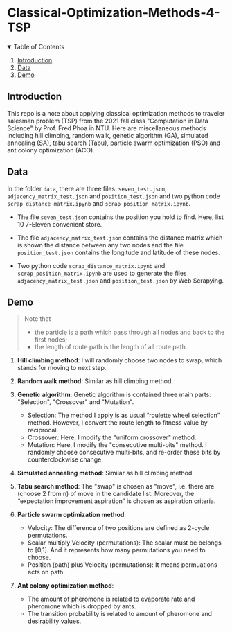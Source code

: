 # Classical-Optimization-Methods-4-TSP

<!-- TABLE OF CONTENTS -->
<details open="open">
  <summary>Table of Contents</summary>
  <ol>
    <li><a href="#introduction">Introduction</a></li>
    <li><a href="#data">Data</a></li>
    <li><a href="#demo">Demo</a></li>
  </ol>
</details>

## Introduction
This repo is a note about applying classical optimization methods to traveler salesman problem (TSP) from the 2021 fall class "Computation in Data Science" by Prof. Fred Phoa in NTU. Here are miscellaneous methods including hill climbing, random walk, genetic algorithm (GA), simulated annealing (SA), tabu search (Tabu), particle swarm optimization (PSO) and ant colony optimization (ACO).

## Data
In the folder `data`, there are three files: `seven_test.json`, `adjacency_matrix_test.json` and `position_test.json` and two python code `scrap_distance_matrix.ipynb` and `scrap_position_matrix.ipynb`.
* The file `seven_test.json` contains the position you hold to find. Here, list 10 7-Eleven convenient store.

* The file `adjacency_matrix_test.json` contains the distance matrix which is shown the distance between any two nodes and the file `position_test.json` contains the longitude and latitude of these nodes.

* Two python code `scrap_distance_matrix.ipynb` and `scrap_position_matrix.ipynb` are used to generate the files `adjacency_matrix_test.json` and `position_test.json` by Web Scrapying.

## Demo
>Note that
>* the particle is a path which pass through all nodes and back to the first nodes;
>* the length of route path is the length of all route path.

1. **Hill climbing method**: I will randomly choose two nodes to swap, which stands for moving to next step.

2. **Random walk method**: Similar as hill climbing method.

3. **Genetic algorithm**: Genetic algorithm is contained three main parts: "Selection", "Crossover" and "Mutation".
	* Selection: The method I apply is as usual “roulette wheel selection” method. However, I convert the route length to fitness value by reciprocal.
	* Crossover: Here, I modify the "uniform crossover" method.
	* Mutation: Here, I modify the "consecutive multi-bits" method. I randomly choose consecutive multi-bits, and re-order these bits by counterclockwise change.

4. **Simulated annealing method**: Similar as hill climbing method.

5. **Tabu search method**:  The "swap" is chosen as "move", i.e. there are (choose 2 from n) of move in the candidate list. Moreover, the “expectation improvement aspiration” is chosen as aspiration criteria.

6. **Particle swarm optimization method**: 
	* Velocity: The difference of two positions are defined as 2-cycle permutations.
	* Scalar multiply Velocity (permutations): The scalar must be belongs to [0,1]. And it represents how many permutations you need to choose.
	* Position (path) plus Velocity (permutations): It means permuations acts on path.

7. **Ant colony optimization method**:
	* The amount of pheromone is related to evaporate rate and pheromone which is dropped by ants.
	* The transition probability is related to amount of pheromone and desirability values.
